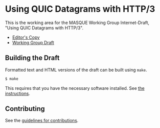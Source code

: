 # Using QUIC Datagrams with HTTP/3

This is the working area for the MASQUE Working Group Internet-Draft, "Using QUIC Datagrams with HTTP/3".

* [Editor's Copy](https://ietf-wg-masque.github.io/draft-ietf-masque-h3-datagram/draft-ietf-masque-h3-datagram.html)
* [Working Group Draft](https://tools.ietf.org/html/draft-ietf-masque-h3-datagram)

## Building the Draft

Formatted text and HTML versions of the draft can be built using `make`.

```sh
$ make
```

This requires that you have the necessary software installed.  See
[the instructions](https://github.com/martinthomson/i-d-template/blob/master/doc/SETUP.md).


## Contributing

See the
[guidelines for contributions](https://github.com/ietf-wg-masque/draft-ietf-masque-h3-datagram/blob/master/CONTRIBUTING.md).
